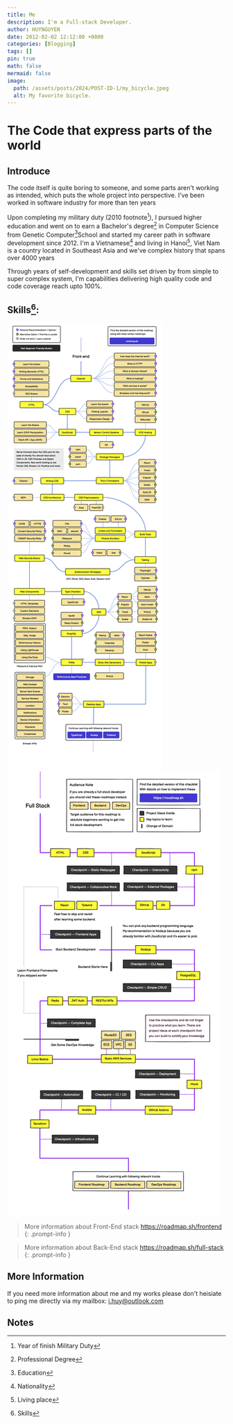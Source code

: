 ```yaml
---
title: Me
description: I'm a Full-stack Developer.
author: HUYNGUYEN	
date: 2012-02-02 12:12:00 +0800
categories: [Blogging]
tags: []
pin: true
math: false
mermaid: false
image:
  path: /assets/posts/2024/POST-ID-1/my_bicycle.jpeg
  alt: My favorite bicycle.
---
```

<!-- POST-ID-1 -->
# The Code that express parts of the world

## Introduce
The code itself is quite boring to someone, and some parts aren't working as intended, which puts the whole project into perspective. I've been worked in software industry for more than ten years

Upon completing my military duty (2010 footnote[^2010]), I pursued higher education and went on to earn a Bachelor's degree[^degree] in Computer Science from Genetic Computer[^education]School and started my career path in software development since 2012. I'm a Vietnamese[^nationality] and living in Hanoi[^living], Viet Nam is a country located in Southeast Asia and we've complex history that spans over 4000 years

Through years of self-development and skills set driven by from simple to super complex system, I'm capabilities delivering high quality code and code coverage reach upto 100%.

## Skills[^skills]:

![Desktop View](/assets/posts/2024/POST-ID-1/frontend.jpg)
![Desktop View](/assets/posts/2024/POST-ID-1/full-stack.jpg)

> More information about Front-End stack <https://roadmap.sh/frontend>
{: .prompt-info }

> More information about Back-End stack  <https://roadmap.sh/full-stack>
{: .prompt-info }


## More Information
If you need more information about me and my works please don't heisiate to ping me directly via my mailbox: [i.huy@outlook.com](mailto:i.huy@outlook.com)

## Notes
[^2010]: Year of finish Military Duty
[^education]: Education
[^degree]: Professional Degree
[^nationality]: Nationality
[^living]: Living place
[^skills]: Skills


